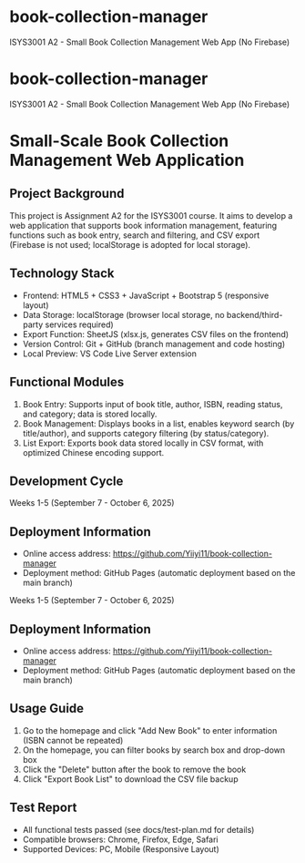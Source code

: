 
# book-collection-manager
ISYS3001 A2 - Small Book Collection Management Web App (No Firebase)

# book-collection-manager
ISYS3001 A2 - Small Book Collection Management Web App (No Firebase)

# Small-Scale Book Collection Management Web Application
## Project Background
This project is Assignment A2 for the ISYS3001 course. It aims to develop a web application that supports book information management, featuring functions such as book entry, search and filtering, and CSV export (Firebase is not used; localStorage is adopted for local storage).
## Technology Stack
- Frontend: HTML5 + CSS3 + JavaScript + Bootstrap 5 (responsive layout)
- Data Storage: localStorage (browser local storage, no backend/third-party services required)
- Export Function: SheetJS (xlsx.js, generates CSV files on the frontend)
- Version Control: Git + GitHub (branch management and code hosting)
- Local Preview: VS Code Live Server extension
## Functional Modules
1. Book Entry: Supports input of book title, author, ISBN, reading status, and category; data is stored locally.
2. Book Management: Displays books in a list, enables keyword search (by title/author), and supports category filtering (by status/category).
3. List Export: Exports book data stored locally in CSV format, with optimized Chinese encoding support.
## Development Cycle

Weeks 1-5 (September 7 - October 6, 2025)

## Deployment Information
- Online access address: https://github.com/Yiiyi11/book-collection-manager
- Deployment method: GitHub Pages (automatic deployment based on the main branch)

Weeks 1-5 (September 7 - October 6, 2025)
## Deployment Information
- Online access address: https://github.com/Yiiyi11/book-collection-manager
- Deployment method: GitHub Pages (automatic deployment based on the main branch)


## Usage Guide
1. Go to the homepage and click "Add New Book" to enter information (ISBN cannot be repeated)
2. On the homepage, you can filter books by search box and drop-down box
3. Click the "Delete" button after the book to remove the book
4. Click "Export Book List" to download the CSV file backup


## Test Report
- All functional tests passed (see docs/test-plan.md for details)
- Compatible browsers: Chrome, Firefox, Edge, Safari
- Supported Devices: PC, Mobile (Responsive Layout)
